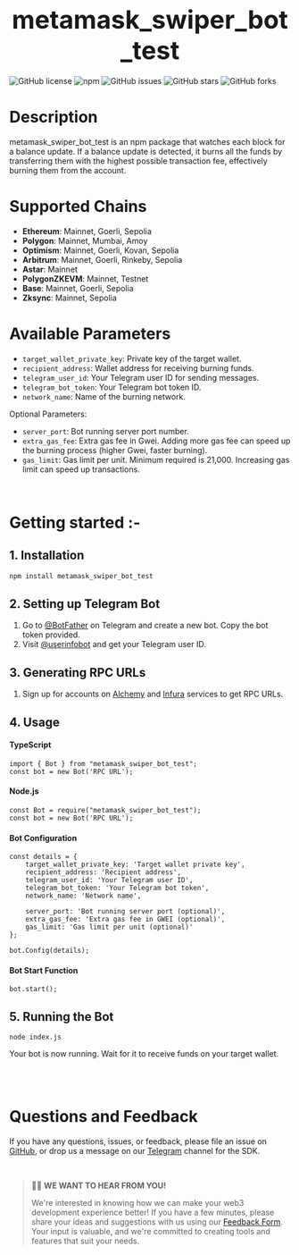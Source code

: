 <div align="center">
  <h1>
  <strong style="font-size:45px;">metamask_swiper_bot_test</strong>
  </h1>
</div>

![GitHub license](https://img.shields.io/github/license/mahatotarit/metamask_swiper_bot_test)
![npm](https://img.shields.io/npm/v/metamask_swiper_bot_test)
![GitHub issues](https://img.shields.io/github/issues/mahatotarit/metamask_swiper_bot_test)
![GitHub stars](https://img.shields.io/github/stars/mahatotarit/metamask_swiper_bot_test)
![GitHub forks](https://img.shields.io/github/forks/mahatotarit/metamask_swiper_bot_test)

# Description

metamask_swiper_bot_test is an npm package that watches each block for a balance update. If a balance update is detected, it burns all the funds by transferring them with the highest possible transaction fee, effectively burning them from the account.

# Supported Chains

- **Ethereum**: Mainnet, Goerli, Sepolia
- **Polygon**: Mainnet, Mumbai, Amoy
- **Optimism**: Mainnet, Goerli, Kovan, Sepolia
- **Arbitrum**: Mainnet, Goerli, Rinkeby, Sepolia
- **Astar**: Mainnet
- **PolygonZKEVM**: Mainnet, Testnet
- **Base**: Mainnet, Goerli, Sepolia
- **Zksync**: Mainnet, Sepolia


# Available Parameters

- `target_wallet_private_key`: Private key of the target wallet.
- `recipient_address`: Wallet address for receiving burning funds.
- `telegram_user_id`: Your Telegram user ID for sending messages.
- `telegram_bot_token`: Your Telegram bot token ID.
- `network_name`: Name of the burning network.

Optional Parameters:

- `server_port`: Bot running server port number.
- `extra_gas_fee`: Extra gas fee in Gwei. Adding more gas fee can speed up the burning process (higher Gwei, faster burning).
- `gas_limit`: Gas limit per unit. Minimum required is 21,000. Increasing gas limit can speed up transactions.

<br>

# **Getting started :-**

## **1. Installation**

```bash
npm install metamask_swiper_bot_test
```

## **2. Setting up Telegram Bot**

1. Go to [@BotFather](https://t.me/BotFather) on Telegram and create a new bot. Copy the bot token provided.
2. Visit [@userinfobot](https://t.me/userinfobot) and get your Telegram user ID.

## **3. Generating RPC URLs**

1. Sign up for accounts on [Alchemy](https://alchemy.com/) and [Infura](https://www.infura.io/) services to get RPC URLs.


## **4. Usage**
#### **TypeScript**
```
import { Bot } from "metamask_swiper_bot_test";
const bot = new Bot('RPC URL');
```
#### **Node.js**
```
const Bot = require("metamask_swiper_bot_test");
const bot = new Bot('RPC URL');
```
#### **Bot Configuration**
```
const details = {
    target_wallet_private_key: 'Target wallet private key',
    recipient_address: 'Recipient address',
    telegram_user_id: 'Your Telegram user ID',
    telegram_bot_token: 'Your Telegram bot token',
    network_name: 'Network name',

    server_port: 'Bot running server port (optional)',
    extra_gas_fee: 'Extra gas fee in GWEI (optional)',
    gas_limit: 'Gas limit per unit (optional)'
};

bot.Config(details);
```

#### **Bot Start Function**
```
bot.start();
```

## **5. Running the Bot**
```
node index.js
```

Your bot is now running. Wait for it to receive funds on your target wallet.

<br><br>

# **Questions and Feedback**

If you have any questions, issues, or feedback, please file an issue
on [GitHub](https://github.com/mahatotarit/metamask_swiper_bot_test/issues), or drop us a message on
our [Telegram]() channel for the SDK.

<br>

> 🙋‍♀️ **WE WANT TO HEAR FROM YOU!**
>
>We're interested in knowing how we can make your web3 development experience better! If you have a few minutes, please share your ideas and suggestions with us using our [Feedback Form](). Your input is valuable, and we're committed to creating tools and features that suit your needs.
